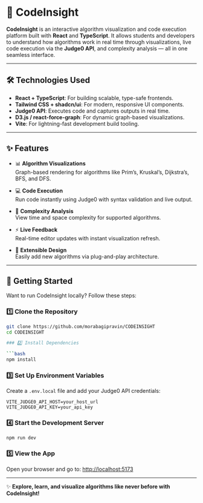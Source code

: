 # 🧠 CodeInsight

**CodeInsight** is an interactive algorithm visualization and code execution platform built with **React** and **TypeScript**. It allows students and developers to understand how algorithms work in real time through visualizations, live code execution via the **Judge0 API**, and complexity analysis — all in one seamless interface.

---

## 🛠️ Technologies Used

- **React + TypeScript**: For building scalable, type-safe frontends.
- **Tailwind CSS + shadcn/ui**: For modern, responsive UI components.
- **Judge0 API**: Executes code and captures outputs in real time.
- **D3.js / react-force-graph**: For dynamic graph-based visualizations.
- **Vite**: For lightning-fast development build tooling.

---

## ✨ Features

- 📊 **Algorithm Visualizations**  
  Graph-based rendering for algorithms like Prim’s, Kruskal’s, Dijkstra’s, BFS, and DFS.

- 💻 **Code Execution**  
  Run code instantly using Judge0 with syntax validation and live output.

- 🧮 **Complexity Analysis**  
  View time and space complexity for supported algorithms.

- ⚡ **Live Feedback**  
  Real-time editor updates with instant visualization refresh.

- 🧩 **Extensible Design**  
  Easily add new algorithms via plug-and-play architecture.

---

## 🚀 Getting Started

Want to run CodeInsight locally? Follow these steps:

### 1️⃣ Clone the Repository

```bash
git clone https://github.com/morabagipravin/CODEINSIGHT
cd CODEINSIGHT

### 2️⃣ Install Dependencies

```bash
npm install
```

### 3️⃣ Set Up Environment Variables

Create a `.env.local` file and add your Judge0 API credentials:

```env
VITE_JUDGE0_API_HOST=your_host_url
VITE_JUDGE0_API_KEY=your_api_key
```

### 4️⃣ Start the Development Server

```bash
npm run dev
```

### 5️⃣ View the App

Open your browser and go to: [http://localhost:5173](http://localhost:5173)

---


✨ **Explore, learn, and visualize algorithms like never before with CodeInsight!**

```
